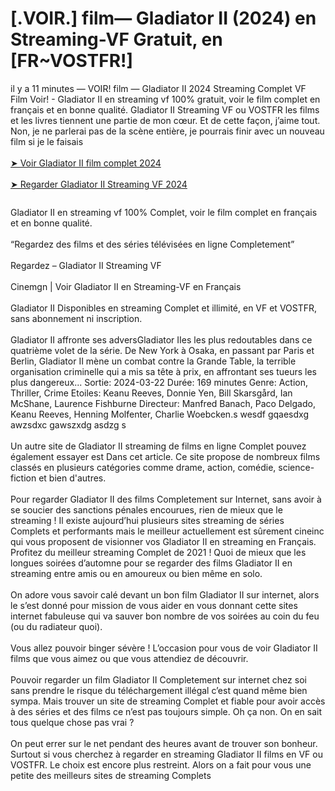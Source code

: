 # [.VOIR.] film— Gladiator II (2024) en Streaming-VF Gratuit, en [FR~VOSTFR!]

<div class="ipc-html-content-inner-div">il y a 11 minutes — VOIR! film — Gladiator II 2024 Streaming Complet VF Film Voir! - Gladiator II en streaming vf 100% gratuit, voir le film complet en français et en bonne qualité. Gladiator II Streaming VF ou VOSTFR les films et les livres tiennent une partie de mon cœur. Et de cette façon, j’aime tout. Non, je ne parlerai pas de la scène entière, je pourrais finir avec un nouveau film si je le faisais<br><br><a class="ipc-md-link" href="https://sixmedia.online/fr/movie/558449/gladiator-ii"> ➤ Voir Gladiator II film complet 2024 </a><br><br><a class="ipc-md-link" href="https://sixmedia.online/fr/movie/558449/gladiator-ii"> ➤ Regarder Gladiator II Streaming VF 2024 </a></div>

<a href="https://sixmedia.online/fr/movie/558449/gladiator-ii" rel="nofollow"><img src="https://image.tmdb.org/t/p/w185/rTa9otCuUwcJKoI78SkleDUC0pH.jpg" alt="" style="max-width: 100%;"></a></p>

<div class="ipc-html-content-inner-div">Gladiator II en streaming vf 100% Complet, voir le film complet en français et en bonne qualité.<br><br>“Regardez des films et des séries télévisées en ligne Completement”<br><br>Regardez – Gladiator II Streaming VF<br><br>Cinemgn | Voir Gladiator II en Streaming-VF en Français<br><br>Gladiator II Disponibles en streaming Complet et illimité, en VF et VOSTFR, sans abonnement ni inscription.<br><br>Gladiator II affronte ses adversGladiator IIes les plus redoutables dans ce quatrième volet de la série. De New York à Osaka, en passant par Paris et Berlin, Gladiator II mène un combat contre la Grande Table, la terrible organisation criminelle qui a mis sa tête à prix, en affrontant ses tueurs les plus dangereux... Sortie: 2024-03-22 Durée: 169 minutes Genre: Action, Thriller, Crime Etoiles: Keanu Reeves, Donnie Yen, Bill Skarsgård, Ian McShane, Laurence Fishburne Directeur: Manfred Banach, Paco Delgado, Keanu Reeves, Henning Molfenter, Charlie Woebcken.s wesdf gqaesdxg awzsdxc gawszxdg asdzg s<br><br>Un autre site de Gladiator II streaming de films en ligne Complet pouvez également essayer est Dans cet article. Ce site propose de nombreux films classés en plusieurs catégories comme drame, action, comédie, science-fiction et bien d'autres.<br><br>Pour regarder Gladiator II des films Completement sur Internet, sans avoir à se soucier des sanctions pénales encourues, rien de mieux que le streaming ! Il existe aujourd’hui plusieurs sites streaming de séries Complets et performants mais le meilleur actuellement est sûrement cineinc qui vous proposent de visionner vos Gladiator II en streaming en Français. Profitez du meilleur streaming Complet de 2021 ! Quoi de mieux que les longues soirées d’automne pour se regarder des films Gladiator II en streaming entre amis ou en amoureux ou bien même en solo.<br><br>On adore vous savoir calé devant un bon film Gladiator II sur internet, alors le s’est donné pour mission de vous aider en vous donnant cette sites internet fabuleuse qui va sauver bon nombre de vos soirées au coin du feu (ou du radiateur quoi).<br><br>Vous allez pouvoir binger sévère ! L’occasion pour vous de voir Gladiator II films que vous aimez ou que vous attendiez de découvrir.<br><br>Pouvoir regarder un film Gladiator II Completement sur internet chez soi sans prendre le risque du téléchargement illégal c’est quand même bien sympa. Mais trouver un site de streaming Complet et fiable pour avoir accès à des séries et des films ce n’est pas toujours simple. Oh ça non. On en sait tous quelque chose pas vrai ?<br><br>On peut errer sur le net pendant des heures avant de trouver son bonheur. Surtout si vous cherchez à regarder en streaming Gladiator II films en VF ou VOSTFR. Le choix est encore plus restreint. Alors on a fait pour vous une petite des meilleurs sites de streaming Complets</div>
